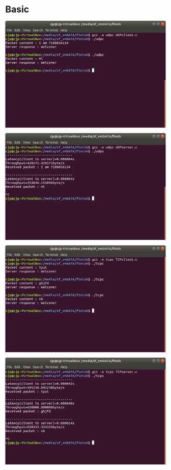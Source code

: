 # Basic

![](https://github.com/CJP0/socketPractice/blob/master/basic/picture/UDPclient.png)

![](https://github.com/CJP0/socketPractice/blob/master/basic/picture/UDPserver.png)

![](https://github.com/CJP0/socketPractice/blob/master/basic/picture/TCPclient.png)

![](https://github.com/CJP0/socketPractice/blob/master/basic/picture/TCPserver.png)